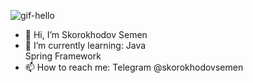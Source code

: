 ![gif-hello](https://github.com/SkorokhodovSemen/SkorokhodovSemen/assets/80544964/93a2d289-4194-4fd3-82f0-8542999fd046)

- 👋 Hi, I’m Skorokhodov Semen
- 🌱 I’m currently learning:
  Java  
  Spring Framework  
- 📫 How to reach me: 
Telegram @skorokhodovsemen


